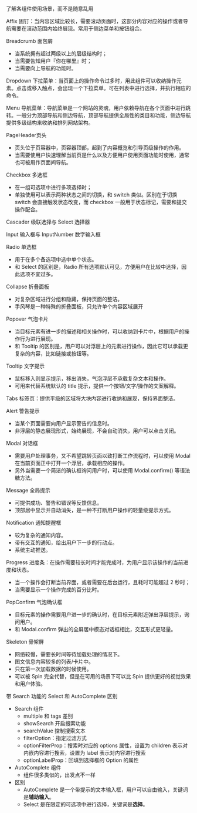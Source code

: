 了解各组件使用场景，而不是随意乱用

Affix 固钉：当内容区域比较长，需要滚动页面时，这部分内容对应的操作或者导航需要在滚动范围内始终展现。常用于侧边菜单和按钮组合。

Breadcrumb 面包屑
* 当系统拥有超过两级以上的层级结构时；
* 当需要告知用户『你在哪里』时；
* 当需要向上导航的功能时。

Dropdown 下拉菜单：当页面上的操作命令过多时，用此组件可以收纳操作元素。点击或移入触点，会出现一个下拉菜单。可在列表中进行选择，并执行相应的命令。

Menu 导航菜单：导航菜单是一个网站的灵魂，用户依赖导航在各个页面中进行跳转。一般分为顶部导航和侧边导航，顶部导航提供全局性的类目和功能，侧边导航提供多级结构来收纳和排列网站架构。

PageHeader页头
* 页头位于页容器中，页容器顶部，起到了内容概览和引导页级操作的作用。
* 当需要使用户快速理解当前页是什么以及方便用户使用页面功能时使用，通常也可被用作页面间导航。

Checkbox 多选框
* 在一组可选项中进行多项选择时；
* 单独使用可以表示两种状态之间的切换，和 switch 类似。区别在于切换 switch 会直接触发状态改变，而 checkbox 一般用于状态标记，需要和提交操作配合。

Cascader 级联选择与 Select 选择器

Input 输入框与 InputNumber 数字输入框

Radio 单选框
* 用于在多个备选项中选中单个状态。
* 和 Select 的区别是，Radio 所有选项默认可见，方便用户在比较中选择，因此选项不宜过多。

Collapse 折叠面板
* 对复杂区域进行分组和隐藏，保持页面的整洁。
* 手风琴是一种特殊的折叠面板，只允许单个内容区域展开

Popover 气泡卡片
* 当目标元素有进一步的描述和相关操作时，可以收纳到卡片中，根据用户的操作行为进行展现。
* 和 Tooltip 的区别是，用户可以对浮层上的元素进行操作，因此它可以承载更复杂的内容，比如链接或按钮等。

Tooltip 文字提示
* 鼠标移入则显示提示，移出消失，气泡浮层不承载复杂文本和操作。
* 可用来代替系统默认的 title 提示，提供一个按钮/文字/操作的文案解释。

Tabs 标签页：提供平级的区域将大块内容进行收纳和展现，保持界面整洁。

Alert 警告提示
* 当某个页面需要向用户显示警告的信息时。
* 非浮层的静态展现形式，始终展现，不会自动消失，用户可以点击关闭。

Modal 对话框
* 需要用户处理事务，又不希望跳转页面以致打断工作流程时，可以使用 Modal 在当前页面正中打开一个浮层，承载相应的操作。
* 另外当需要一个简洁的确认框询问用户时，可以使用 Modal.confirm() 等语法糖方法。

Message 全局提示
* 可提供成功、警告和错误等反馈信息。
* 顶部居中显示并自动消失，是一种不打断用户操作的轻量级提示方式。

Notification 通知提醒框
* 较为复杂的通知内容。
* 带有交互的通知，给出用户下一步的行动点。
* 系统主动推送。

Progress 进度条：在操作需要较长时间才能完成时，为用户显示该操作的当前进度和状态。
* 当一个操作会打断当前界面，或者需要在后台运行，且耗时可能超过 2 秒时；
* 当需要显示一个操作完成的百分比时。

PopConfirm 气泡确认框
* 目标元素的操作需要用户进一步的确认时，在目标元素附近弹出浮层提示，询问用户。
* 和 Modal.confirm 弹出的全屏居中模态对话框相比，交互形式更轻量。

Skeleton 骨架屏
* 网络较慢，需要长时间等待加载处理的情况下。
* 图文信息内容较多的列表/卡片中。
* 只在第一次加载数据的时候使用。
* 可以被 Spin 完全代替，但是在可用的场景下可以比 Spin 提供更好的视觉效果和用户体验。


带 Search 功能的 Select 和 AutoComplete 区别
* Search 组件
  * multiple 和 tags 差别
  * showSearch 开启搜索功能
  * searchValue 控制搜索文本
  * filterOption：指定过滤方式
  * optionFilterProp：搜索时对应的 options 属性，设置为 children 表示对内嵌内容进行搜索，设置为 label 表示对内容进行搜索
  * optionLabelProp：回填到选择框的 Option 的属性
* AutoComplete 组件
  * 组件很多类似的，出发点不一样
* 区别
  * AutoComplete 是一个带提示的文本输入框，用户可以自由输入，关键词是**辅助输入**。
  * Select 是在限定的可选项中进行选择，关键词是**选择**。